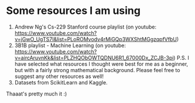 # Some resources I am using
1. Andrew Ng's Cs-229 Stanford course playlist (on youtube: https://www.youtube.com/watch?v=jGwO_UgTS7I&list=PLoROMvodv4rMiGQp3WXShtMGgzqpfVfbU)
2. 3B1B playlist - Machine Learning (on youtube: https://www.youtube.com/watch?v=aircAruvnKk&list=PLZHQObOWTQDNU6R1_67000Dx_ZCJB-3pi)
   P.S. I have selected what resources I thought were best for me as a beginner, but with a fairly strong mathematical background. Please feel free to suggest any other     resources as well!
3. Datasets from ScikitLearn and Kaggle.

Thaaat's pretty much it :)
